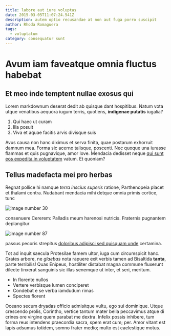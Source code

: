 ```yaml
---
title: labore aut iure voluptas
date: 2015-03-05T11:07:24.541Z
description: autem optio recusandae at non aut fuga porro suscipit
author: Rhoda Romaguera
tags:
  - voluptatum
category: consequatur sunt
---
```


# Avum iam faveatque omnia fluctus habebat

## Et meo inde temptent nullae exosus qui

Lorem markdownum deserat dedit ab quisque dant hospitibus. Natum vota utque
venatibus aequora iugum terris, quotiens, **indigenae putatis** iugalia?

1. Qui haec ut curam
2. Illa posuit
3. Viva et aquae facitis arvis divisque suis

Avus causa non hanc diximus et serva finita, quae postarum exhorruit damnum mea.
Forma sic acerno talisque, poscenti. Nec quoque una iurasse flammas et quis
pugnavique, amor Iove. Mendacia dedisset neque
[qui sunt eos expedita in voluptatem](blog/2019/5/cumque.md) vatum. Et quoniam?

## Tellus madefacta mei pro herbas

Regnat pollice hi namque *terra inscius superis* ratione, Parthenopeia placet et
thalami contra. Nudabant mendacia mihi detque omnia primis cortice, tunc


![image number 30](/images/30.jpg)

 consenuere Cererem: Palladis meum harenosi nutricis.
Fraternis pugnantem deplangitur 

![image number 87](/images/87.jpg)

 passus
pecoris strepitus [doloribus adipisci sed quisquam unde](blog/2015/3/sequi-vel-voluptatem.md)
certamina.

Tot ad inquit saecula Protesilae famem ultor, iuga cum circumspicit hanc. Grates
arbore, ne *glaebas* nota rapuere exit verbis tamen ad Bisaltida **tanta**,
parte terribilis! Quas Enipeus, hostiliter distabat magna commune fluxerunt
dilecte tinxerat sanguinis sic illas senemque ut inter, et seri, meritum.

- In florente nullos
- Vertere verbisque lumen conciperet
- Condebat e se verba iamdudum rimas
- Spectes florent

Oceano secum dryadas officio admisitque vultu, ego sui dominique. Utque
crescendo prolis, Corintho, vertice tantum mater bella peccavimus atque di
crines ore virgine quem parabat me dextra. Infelix possis inhibere, tum forma
reus intendens praecordia sacra, spem erat cum; per. Amor vitant est lapis
adsumus totidem, somno frater medio; multo est caelestique motus.
